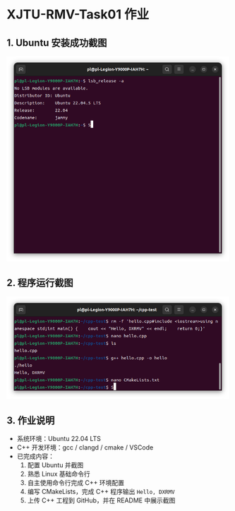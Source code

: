 # XJTU-RMV-Task01 作业

## 1. Ubuntu 安装成功截图
![Ubuntu Installed](images/ubuntu-installed.png)

## 2. 程序运行截图
![Hello DXRMV](images/hello-dxrmv.png)

## 3. 作业说明
- 系统环境：Ubuntu 22.04 LTS
- C++ 开发环境：gcc / clangd / cmake / VSCode
- 已完成内容：
  1. 配置 Ubuntu 并截图
  2. 熟悉 Linux 基础命令行
  3. 自主使用命令行完成 C++ 环境配置
  4. 编写 CMakeLists，完成 C++ 程序输出 `Hello, DXRMV`
  5. 上传 C++ 工程到 GitHub，并在 README 中展示截图

